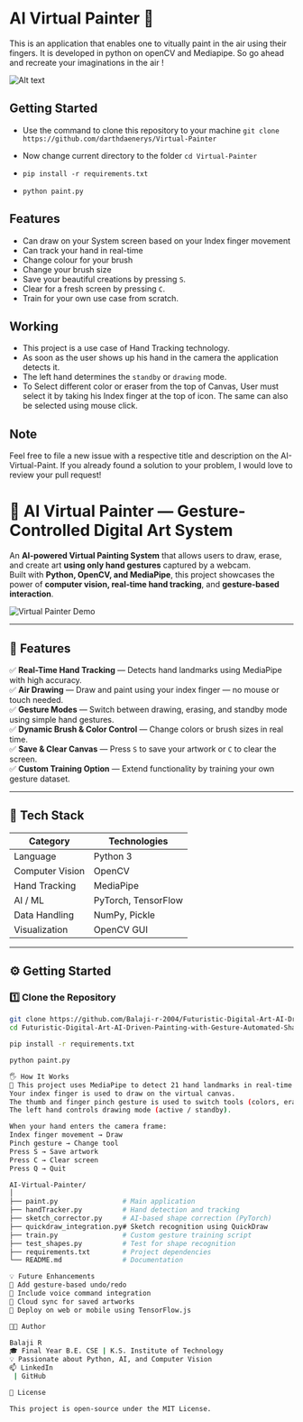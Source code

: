 # AI Virtual Painter 🎨

This is an application that enables one to vitually paint in the air using their fingers. It is developed in python on openCV and Mediapipe. So go ahead and recreate your imaginations in the air !

![Alt text](paint.gif)

## Getting Started

- Use the command to clone this repository to your machine
`git clone https://github.com/darthdaenerys/Virtual-Painter`

- Now change current directory to the folder `cd Virtual-Painter`

- `pip install -r requirements.txt`

- `python paint.py`

## Features

- Can draw on your System screen based on your Index finger movement
- Can track your hand in real-time
- Change colour for your brush
- Change your brush size
- Save your beautiful creations by pressing `S`.
- Clear for a fresh screen by pressing `C`.
- Train for your own use case from scratch.

## Working

- This project is a use case of Hand Tracking technology.
- As soon as the user shows up his hand in the camera the application detects it.
- The left hand determines the `standby` or `drawing` mode.
- To Select different color or eraser from the top of Canvas, User must select it by taking his Index finger at the top of icon. The same can also be selected using mouse click.

## Note

Feel free to file a new issue with a respective title and description on the AI-Virtual-Paint. If you already found a solution to your problem, I would love to review your pull request!


# 🎨 AI Virtual Painter — Gesture-Controlled Digital Art System

An **AI-powered Virtual Painting System** that allows users to draw, erase, and create art **using only hand gestures** captured by a webcam.  
Built with **Python, OpenCV, and MediaPipe**, this project showcases the power of **computer vision, real-time hand tracking**, and **gesture-based interaction**.

![Virtual Painter Demo](paint.gif)

---

## 🚀 Features

✅ **Real-Time Hand Tracking** — Detects hand landmarks using MediaPipe with high accuracy.  
✅ **Air Drawing** — Draw and paint using your index finger — no mouse or touch needed.  
✅ **Gesture Modes** — Switch between drawing, erasing, and standby mode using simple hand gestures.  
✅ **Dynamic Brush & Color Control** — Change colors or brush sizes in real time.  
✅ **Save & Clear Canvas** — Press `S` to save your artwork or `C` to clear the screen.  
✅ **Custom Training Option** — Extend functionality by training your own gesture dataset.

---

## 🧠 Tech Stack

| Category | Technologies |
|-----------|--------------|
| Language | Python 3 |
| Computer Vision | OpenCV |
| Hand Tracking | MediaPipe |
| AI / ML | PyTorch, TensorFlow |
| Data Handling | NumPy, Pickle |
| Visualization | OpenCV GUI |

---

## ⚙️ Getting Started

### 1️⃣ Clone the Repository
```bash
git clone https://github.com/Balaji-r-2004/Futuristic-Digital-Art-AI-Driven-Painting-with-Gesture-Automated-Shape-Precision.git
cd Futuristic-Digital-Art-AI-Driven-Painting-with-Gesture-Automated-Shape-Precision

pip install -r requirements.txt

python paint.py

🖐️ How It Works
🧩 This project uses MediaPipe to detect 21 hand landmarks in real-time.
Your index finger is used to draw on the virtual canvas.
The thumb and finger pinch gesture is used to switch tools (colors, eraser).
The left hand controls drawing mode (active / standby).

When your hand enters the camera frame:
Index finger movement → Draw
Pinch gesture → Change tool
Press S → Save artwork
Press C → Clear screen
Press Q → Quit

AI-Virtual-Painter/
│
├── paint.py                # Main application
├── handTracker.py          # Hand detection and tracking
├── sketch_corrector.py     # AI-based shape correction (PyTorch)
├── quickdraw_integration.py# Sketch recognition using QuickDraw
├── train.py                # Custom gesture training script
├── test_shapes.py          # Test for shape recognition
├── requirements.txt        # Project dependencies
└── README.md               # Documentation

💡 Future Enhancements
🧠 Add gesture-based undo/redo
🌈 Include voice command integration
💾 Cloud sync for saved artworks
📱 Deploy on web or mobile using TensorFlow.js

👨‍💻 Author

Balaji R
🎓 Final Year B.E. CSE | K.S. Institute of Technology
💡 Passionate about Python, AI, and Computer Vision
📫 LinkedIn
 | GitHub

📜 License

This project is open-source under the MIT License.
